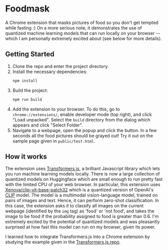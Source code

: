 # Foodmask
A Chrome extension that masks pictures of food so you don't get tempted while fasting :) 
On a more serious note, it demonstrates the use of quantized machine learning models that can run locally on your browser -- which I am personally extremely excited about (see below for more details).
## Getting Started
1. Clone the repo and enter the project directory.
1. Install the necessary dependencies:
    ```bash
    npm install 
    ```
1. Build the project:
    ```bash
    npm run build 
    ```
1. Add the extension to your browser. To do this, go to `chrome://extensions/`, enable developer mode (top right), and click "Load unpacked". Select the `build` directory from the dialog which appears and click "Select Folder".
1. Navigate to a webpage, open the popup and click the button. In a few seconds all the food pictures should be grayed out! Try it out on the sample page given in `public/test.html`.

## How it works
The extension uses [Transformers.js](https://huggingface.co/docs/transformers.js/en/index), a brilliant Javascript library which lets you run machine learning models locally. There is now a large collection of quantized models on Huggingface which are small enough to run pretty fast with the limited CPU of your web browser. In particular, this extension uses [Xenova/clip-vit-base-patch32](https://huggingface.co/Xenova/clip-vit-base-patch32) which is a quantized version of OpenAI's [CLIP](https://huggingface.co/openai/clip-vit-base-patch32) model. The model is a multimodal vision-language model, trained on pairs of images and text. Hence, it can perform zero-shot classification. In this case, the extension asks it to classify all images on the current webpage (identified by the `img` tag) as 'food' or 'not food', and takes the image to be food if the probability assigned to food is greater than 0.6. I'm extremely excited by the potential of quantized models and was pleasantly surprised at how fast this model can run on my browser, given its power.

I learned how to integrate Transformers.js into a Chrome extension by studying the example given in the [Transformers.js repo](https://github.com/xenova/transformers.js).
